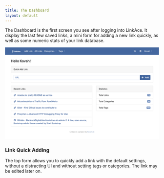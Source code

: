 ```yaml
---
title: The Dashboard
layout: default
---
```


The Dashboard is the first screen you see after logging into LinkAce. It display the last few saved links, a mini form
for adding a new link quickly, as well as some numeric stats of your link database.

![Preview of the Dashboard](/images/screens/v1/linkace_dashboard.png)

### Link Quick Adding

The top form allows you to quickly add a link with the default settings, without a distracting UI and without setting
tags or categories. The link may be edited later on.

